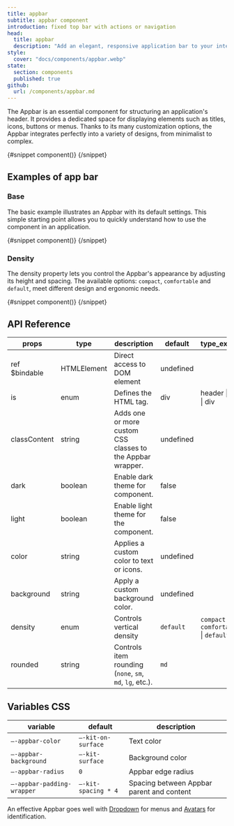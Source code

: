```yaml
---
title: appbar
subtitle: appbar component
introduction: fixed top bar with actions or navigation
head:
  title: appbar
  description: "Add an elegant, responsive application bar to your interfaces. Perfect for headers or navigation zones."
style:
  cover: "docs/components/appbar.webp"
state:
  section: components
  published: true
github:
  url: /components/appbar.md
---
```


<script>
    import { Sandbox } from '$lib/components/index.js';
    // components
    import AppbarBase from "$lib/components/docs/appbar/appbar-base.svelte";
    import AppbarBaseCode from "$lib/components/docs/appbar/appbar-base.svelte?raw";
    import AppbarDensity from "$lib/components/docs/appbar/appbar-density.svelte";
    import AppbarDensityCode from "$lib/components/docs/appbar/appbar-density.svelte?raw";
</script>

The Appbar is an essential component for structuring an application's header. It provides a dedicated space for displaying elements such as titles, icons, buttons or menus. Thanks to its many customization options, the Appbar integrates perfectly into a variety of designs, from minimalist to complex.

<Sandbox name="appbar-sandbox" code={AppbarBaseCode} presentation>
	{#snippet component()}
		<AppbarBase/>
	{/snippet}
</Sandbox>

## Examples of app bar

### Base

The basic example illustrates an Appbar with its default settings. This simple starting point allows you to quickly understand how to use the component in an application.

<Sandbox name="appbar-base-sandbox" code={AppbarBaseCode}>
	{#snippet component()}
		<AppbarBase/>
	{/snippet}
</Sandbox>

### Density

The density property lets you control the Appbar's appearance by adjusting its height and spacing. The available options: `compact`, `comfortable` and `default`, meet different design and ergonomic needs.

<Sandbox name="appbar-density-sandbox" code={AppbarDensityCode}>
	{#snippet component()}
		<AppbarDensity/>
	{/snippet}
</Sandbox>

## API Reference

| props         | type        | description                                                | default   | type_extend                             |
| ------------- | ----------- | ---------------------------------------------------------- | --------- | --------------------------------------- |
| ref $bindable | HTMLElement | Direct access to DOM element                               | undefined |                                         |
| is            | enum        | Defines the HTML tag.                                      | div       | header \| nav \| div                    |
| classContent  | string      | Adds one or more custom CSS classes to the Appbar wrapper. | undefined |                                         |
| dark          | boolean     | Enable dark theme for component.                           | false     |                                         |
| light         | boolean     | Enable light theme for the component.                      | false     |                                         |
| color         | string      | Applies a custom color to text or icons.                   | undefined |                                         |
| background    | string      | Apply a custom background color.                           | undefined |                                         |
| density       | enum        | Controls vertical density                                  | `default` | `compact` \| `comfortable` \| `default` |
| rounded       | string      | Controls item rounding (`none`, `sm`, `md`, `lg`, etc.).   | `md`      |                                         |

## Variables CSS

| variable                   | default             | description                               |
| -------------------------- | ------------------- | ----------------------------------------- |
| `–-appbar-color`           | `–-kit-on-surface`  | Text color                                |
| `–-appbar-background`      | `–-kit-surface`     | Background color                          |
| `–-appbar-radius`          | `0`                 | Appbar edge radius                        |
| `–-appbar-padding-wrapper` | `–-kit-spacing * 4` | Spacing between Appbar parent and content |

An effective Appbar goes well with [Dropdown](/docs/components/dropdown) for menus and [Avatars](/docs/components/avatar) for identification.

